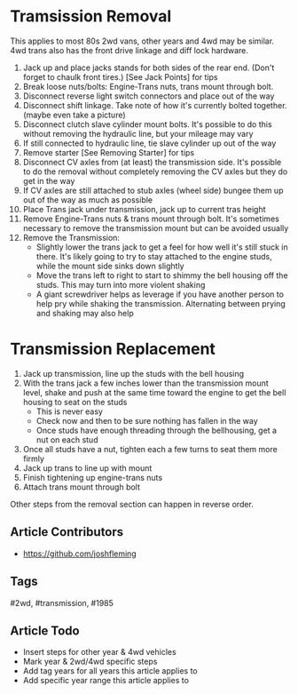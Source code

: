  # Tramsission Removal
This applies to most 80s 2wd vans, other years and 4wd may be similar. 4wd trans also has the front drive linkage and diff lock hardware.

 1. Jack up and place jacks stands for both sides of the rear end. (Don't forget to chaulk front tires.) [See Jack Points] for tips
 1. Break loose nuts/bolts: Engine-Trans nuts, trans mount through bolt.
 1. Disconnect reverse light switch connectors and place out of the way
 1. Disconnect shift linkage. Take note of how it's currently bolted together. (maybe even take a picture)
 1. Disconnect clutch slave cylinder mount bolts. It's possible to do this without removing the hydraulic line, but your mileage may vary
 1. If still connected to hydraulic line, tie slave cylinder up out of the way
 1. Remove starter [See Removing Starter] for tips
 1. Disconnect CV axles from (at least) the transmission side. It's possible to do the removal without completely removing the CV axles but they do get in the way
 1. If CV axles are still attached to stub axles (wheel side) bungee them up out of the way as much as possible
 1. Place Trans jack under transmission, jack up to current tras height
 1. Remove Engine-Trans nuts & trans mount through bolt. It's sometimes necessary to remove the transmission mount but can be avoided usually
 1. Remove the Transmission:
     * Slightly lower the trans jack to get a feel for how well it's still stuck in there. It's likely going to try to stay attached to the engine studs, while the mount side sinks down slightly
     * Move the trans left to right to start to shimmy the bell housing off the studs. This may turn into more violent shaking
     * A giant screwdriver helps as leverage if you have another person to help pry while shaking the transmission. Alternating between prying and shaking may also help
 # Transmission Replacement
 1. Jack up transmission, line up the studs with the bell housing
 1. With the trans jack a few inches lower than the transmission mount level, shake and push at the same time toward the engine to get the bell housing to seat on the studs
     * This is never easy
     * Check now and then to be sure nothing has fallen in the way
     * Once studs have enough threading through the bellhousing, get a nut on each stud
 1. Once all studs have a nut, tighten each a few turns to seat them more firmly
 1. Jack up trans to line up with mount
 1. Finish tightening up engine-trans nuts
 1. Attach trans mount through bolt
 
 Other steps from the removal section can happen in reverse order.
 
 ## Article Contributors
 * https://github.com/joshfleming
 
 ## Tags
 #2wd, #transmission, #1985
 
 ## Article Todo
 * Insert steps for other year & 4wd vehicles
 * Mark year & 2wd/4wd specific steps
 * Add tag years for all years this article applies to
 * Add specific year range this article applies to

